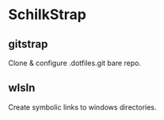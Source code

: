 # SchilkStrap

## gitstrap
Clone & configure .dotfiles.git bare repo.

## wlsln
Create symbolic links to windows directories.
